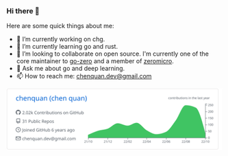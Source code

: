 ### Hi there 👋

<!--
**chenquan/chenquan** is a ✨ _special_ ✨ repository because its `README.md` (this file) appears on your GitHub profile.

Here are some ideas to get you started:

- 🔭 I’m currently working on ...
- 🌱 I’m currently learning ...
- 👯 I’m looking to collaborate on ...
- 🤔 I’m looking for help with ...
- 💬 Ask me about ...
- 📫 How to reach me: ...
- 😄 Pronouns: ...
- ⚡ Fun fact: ...
-->

Here are some quick things about me:

- 🔭 I’m currently working on chg.
- 🌱 I’m currently learning go and rust.
- 👯 I’m looking to collaborate on open source. I'm currently one of the core maintainer to [go-zero](https://github.com/zeromicro/go-zero) and a member of [zeromicro](https://github.com/orgs/zeromicro/people).
- 💬 Ask me about go and deep learning.
- 📫 How to reach me: chenquan.dev@gmail.com


[![](https://raw.githubusercontent.com/chenquan/chenquan/master/profile-summary-card-output/github/0-profile-details.svg)](https://github.com/chenquan)
